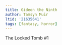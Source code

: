 ```yaml
---
title: Gideon the Ninth
author: Tamsyn Muir
ltid: '21635641'
tags: [fantasy, horror]
---
```


The Locked Tomb #1
